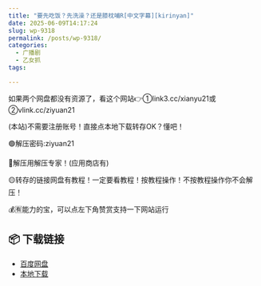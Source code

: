 ```yaml
---
title: "要先吃饭？先洗澡？还是膝枕哺R[中文字幕][kirinyan]"
date: 2025-06-09T14:17:24
slug: wp-9318
permalink: /posts/wp-9318/
categories:
  - 广播剧
  - 乙女抓
tags:

---
```


如果两个网盘都没有资源了，看这个网站👉①link3.cc/xianyu21或②vlink.cc/ziyuan21

(本站)不需要注册账号！直接点本地下载转存OK？懂吧！

🟢解压密码:ziyuan21

🔵解压用解压专家！(应用商店有)

🟡转存的链接网盘有教程！一定要看教程！按教程操作！不按教程操作你不会解压！

💰🈶能力的宝，可以点左下角赞赏支持一下网站运行

## 📦 下载链接
- [百度网盘](https://blziyuan21.com/pay-download/9318?key=ddf6b0b384&down_id=0)
- [本地下载](https://blziyuan21.com/pay-download/9318?key=ddf6b0b384&down_id=1)

